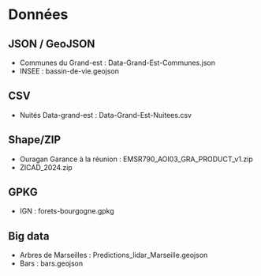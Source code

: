 # Données

## JSON / GeoJSON

* Communes du Grand-est : Data-Grand-Est-Communes.json
* INSEE : bassin-de-vie.geojson

## CSV

* Nuités Data-grand-est : Data-Grand-Est-Nuitees.csv

## Shape/ZIP

* Ouragan Garance à la réunion : EMSR790_AOI03_GRA_PRODUCT_v1.zip
* ZICAD_2024.zip

## GPKG

* IGN : forets-bourgogne.gpkg

## Big data

* Arbres de Marseilles : Predictions_lidar_Marseille.geojson
* Bars : bars.geojson
